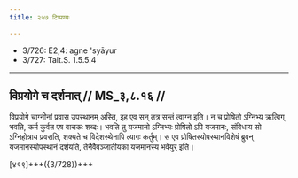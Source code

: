 ```yaml
---
title: २५७ टिप्पण्यः

---
```

- 3/726: E2,4: agne 'syāyur
- 3/727: Tait.S. 1.5.5.4

____________________________________________


## विप्रयोगे च दर्शनात् // MS_३,८.१६ //

विप्रयोगे चाग्नीनां प्रवास उपस्थानम् अस्ति, इह एव सन् तत्र सन्तं त्वाग्न इति। न च प्रोषितो ऽग्निभ्य ऋत्विग् भवति, कर्म कुर्वत एष वाचकः शब्दः। भवति तु यजमानो ऽग्निभ्यः प्रोषितो ऽपि यजमानः, संविधाय सो ऽग्निहोत्राय प्रवसति, शक्यते च विदेशस्थेनापि त्यागः कर्तुम्। स एव प्रोषितस्योपस्थानविशेषं ब्रुवन् यजमानस्योपस्थानं दर्शयति, तेनैवैवञ्जातीयका यजमानस्य भवेयुर् इति।

[४१९]+++({3/728})+++